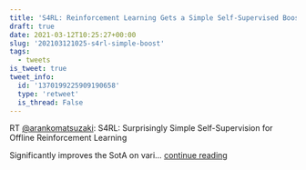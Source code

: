 ```yaml
---
title: 'S4RL: Reinforcement Learning Gets a Simple Self-Supervised Boost'
draft: true
date: 2021-03-12T10:25:27+00:00
slug: '202103121025-s4rl-simple-boost'
tags:
  - tweets
is_tweet: true
tweet_info:
  id: '1370199225909190658'
  type: 'retweet'
  is_thread: False
---
```




RT [@arankomatsuzaki](https://x.com/arankomatsuzaki): S4RL: Surprisingly Simple Self-Supervision for Offline Reinforcement Learning

Significantly improves the SotA on vari… [continue reading](https://x.com/sytelus/status/1370199225909190658)
